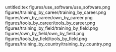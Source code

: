 untitled.tex
figures/use_software/use_software.png
figures/training_by_career/training_by_career.png
figures/own_by_career/own_by_career.png
figures/tools_by_career/tools_by_career.png
figures/training_by_field/training_by_field.png
figures/own_by_field/own_by_field.png
figures/tools_by_field/tools_by_field.png
figures/training_by_country/training_by_country.png
